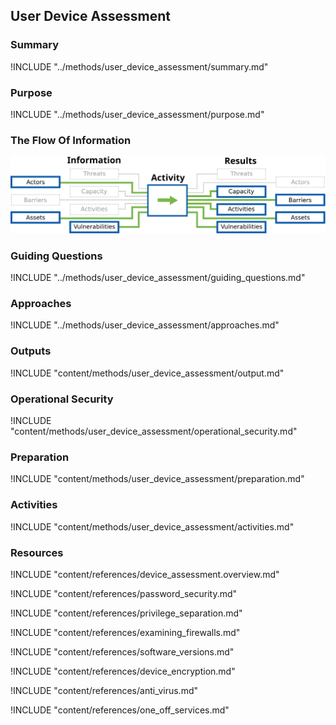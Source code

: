 ## User Device Assessment

### Summary
!INCLUDE "../methods/user_device_assessment/summary.md"

### Purpose
!INCLUDE "../methods/user_device_assessment/purpose.md"

### The Flow Of Information
![User Device Assessment Information Flow](content/images/info_flows/user_device_assessment.svg)

### Guiding Questions
!INCLUDE "../methods/user_device_assessment/guiding_questions.md"

### Approaches
!INCLUDE "../methods/user_device_assessment/approaches.md"

### Outputs
!INCLUDE "content/methods/user_device_assessment/output.md"

### Operational Security
!INCLUDE "content/methods/user_device_assessment/operational_security.md"

### Preparation
!INCLUDE "content/methods/user_device_assessment/preparation.md"

### Activities
!INCLUDE "content/methods/user_device_assessment/activities.md"

### Resources
<div class="greybox">
!INCLUDE "content/references/device_assessment.overview.md"

!INCLUDE "content/references/password_security.md"

!INCLUDE "content/references/privilege_separation.md"

!INCLUDE "content/references/examining_firewalls.md"

!INCLUDE "content/references/software_versions.md"

!INCLUDE "content/references/device_encryption.md"

!INCLUDE "content/references/anti_virus.md"

!INCLUDE "content/references/one_off_services.md"

</div>
